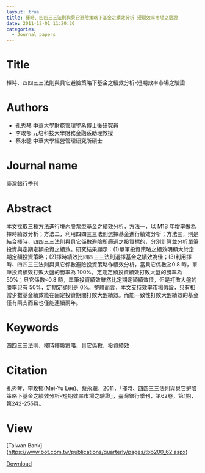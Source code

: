 ```yaml
---
layout: true
title: 擇時、四四三三法則與貝它避險策略下基金之績效分析-短期效率市場之驗證
date: 2011-12-01 11:20:20
categories:
  - Journal papers
---
```


# Title
擇時、四四三三法則與貝它避險策略下基金之績效分析-短期效率市場之驗證

# Authors

- 孔秀琴  中華大學財務管理學系博士後研究員
- 李玫郁  元培科技大學財務金融系助理教授
- 蔡永聰  中華大學經營管理研究所碩士

<!-- more -->

# Journal name

臺灣銀行季刊

# Abstract

本文採取三種方法進行境內股票型基金之績效分析，方法一，以 M1B 年增率做為擇時績效分析；方法二，利用四四三三法則選擇基金進行績效分析；方法三，則是結合擇時、四四三三法則與貝它係數避險所篩選之投資標的，分別計算並分析單筆投資與定期定額投資之績效。研究結果顯示：(1)單筆投資策略之績效明顯大於定期定額投資策略；(2)擇時績效比四四三三法則選擇基金之績效為佳；(3)利用擇時、四四三三法則與貝它係數避險投資策略作績效分析，當貝它係數≧0.8 時，單筆投資績效打敗大盤的勝率為 100%，定期定額投資績效打敗大盤的勝率為 50%；貝它係數<0.8 時，單筆投資績效雖然比定期定額績效佳，但是打敗大盤的勝率只有 50%，定期定額則是 0%。整體而言，本文支持效率市場假設，只有相當少數基金績效能在固定投資期間打敗大盤績效。而能一致性打敗大盤績效的基金僅有兩支而且也僅能連續兩年。

# Keywords
 
四四三三法則、擇時擇股策略、貝它係數、投資績效

# Citation

孔秀琴、李玫郁(Mei-Yu Lee)、蔡永聰，2011，「擇時、四四三三法則與貝它避險策略下基金之績效分析-短期效率市場之驗證」，臺灣銀行季刊，第62卷，第1期，第242-255頁。

# View

[Taiwan Bank] (https://www.bot.com.tw/publications/quarterly/pages/tbb200_62.aspx)

[Download](https://www.bot.com.tw/Publications/Quarterly/Documents/62_1/quarterly62_1_12.pdf)